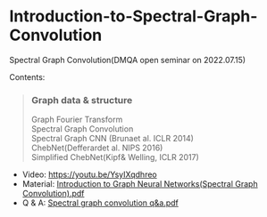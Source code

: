 # Introduction-to-Spectral-Graph-Convolution


Spectral Graph Convolution(DMQA open seminar on 2022.07.15)

Contents:
> ### Graph data & structure<br/> 
> Graph Fourier Transform<br/> 
> Spectral Graph Convolution<br/> 
> Spectral Graph CNN (Brunaet al. ICLR 2014)<br/> 
> ChebNet(Defferardet al. NIPS 2016)<br/> 
> Simplified ChebNet(Kipf& Welling, ICLR 2017)<br/> 


- Video: https://youtu.be/YsyIXqdhreo<br/>
- Material: [Introduction to Graph Neural Networks(Spectral Graph Convolution).pdf](https://github.com/Sangmann/Introduction-to-Spectral-Graph-Convolution/files/9299584/Introduction.to.Graph.Neural.Networks.Spectral.Graph.Convolution.pdf)<br/>
- Q & A: [Spectral graph convolution q&a.pdf](https://github.com/Sangmann/Introduction-to-Spectral-Graph-Convolution/files/9299599/Spectral.graph.convolution.q.a.pdf)
